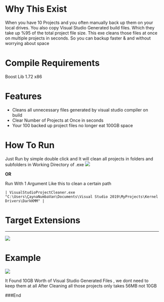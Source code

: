 # Why This Exist
When you have 10 Projects and you often manually back up them on your local drives. You also copy Visual Studio Generated build files. Which they take up %95 of the total project file size. This exe cleans those files at once on multiple projects in seconds. So you can backup faster & and without worrying about space

#  Compile Requirements

Boost Lib 1.72 x86

# Features

- Cleans all unnecessary files generated by visual studio compiler on build
- Clear Number of Projects at Once in seconds
- Your 100 backed up project files no longer eat 100GB space

# How To Run

Just Run by simple double click and
It will clean all projects in folders and subfolders in Working Directory of .exe
![](https://i.gyazo.com/aa1fc1a67253a8ef2564013ec950bfd8.png)

**OR**

Run With 1 Argument Like this to clean a certain path

    | VisualStudioProjectCleaner.exe "C:\Users\ÇaynaNumbaVan\Documents\Visual Studio 2019\MyProjects\Kernel Drivers\DarkKMM" |
# Target Extensions 
****
![](https://i.gyazo.com/b20d7761d7ad1989578f74f04820be9c.png) 

# Example
![](https://i.gyazo.com/0b8f6a9dd8f591e55196a6c0b3b94e8d.png) 

It Found 10GB Worth of Visual Studio Generated Files , we dont need to keep them at all
After Cleaning all those projects  only takes 56MB not 10GB

###End